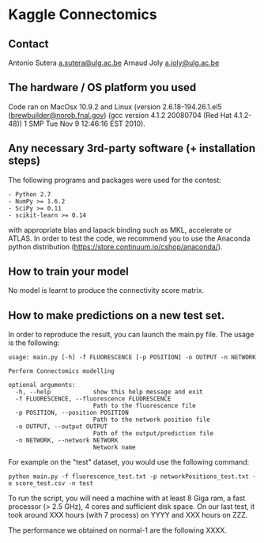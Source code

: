 Kaggle Connectomics
===================

Contact
-------

Antonio Sutera <a.sutera@ulg.ac.be>
Arnaud Joly <a.joly@ulg.ac.be>


The hardware / OS platform you used
-----------------------------------

Code ran on MacOsx 10.9.2 and Linux (version 2.6.18-194.26.1.el5
(brewbuilder@norob.fnal.gov) (gcc version 4.1.2 20080704 (Red Hat 4.1.2-48))
1 SMP Tue Nov 9 12:46:16 EST 2010).


Any necessary 3rd-party software (+ installation steps)
-------------------------------------------------------

The following programs and packages were used for the contest:

    - Python 2.7
    - NumPy >= 1.6.2
    - SciPy >= 0.11
    - scikit-learn >= 0.14

with appropriate blas and lapack binding such as MKL, accelerate or ATLAS.
In order to test the code, we recommend you to use the Anaconda python
distribution (https://store.continuum.io/cshop/anaconda/).


How to train your model
-----------------------

No model is learnt to produce the connectivity score matrix.


How to make predictions on a new test set.
------------------------------------------
In order to reproduce the result, you can launch the main.py file.
The usage is the following:

    usage: main.py [-h] -f FLUORESCENCE [-p POSITION] -o OUTPUT -n NETWORK

    Perform Connectomics modelling

    optional arguments:
      -h, --help            show this help message and exit
      -f FLUORESCENCE, --fluorescence FLUORESCENCE
                            Path to the fluorescence file
      -p POSITION, --position POSITION
                            Path to the network position file
      -o OUTPUT, --output OUTPUT
                            Path of the output/prediction file
      -n NETWORK, --network NETWORK
                            Network name

For example on the "test" dataset, you would use the following command:

    python main.py -f fluorescence_test.txt -p networkPositions_test.txt -o score_test.csv -n test

To run the script, you will need a machine with at least 8 Giga ram, a fast
processor (> 2.5 GHz), 4 cores and sufficient disk space. On our last
test, it took around XXX hours (with 7 process) on YYYY and XXX hours on ZZZ.

The performance we obtained on normal-1 are the following XXXX.
